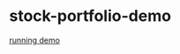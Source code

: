 stock-portfolio-demo
=============


[running demo](http://peaceful-brushlands-9419.herokuapp.com/)
